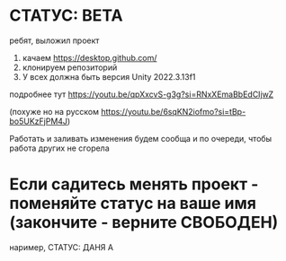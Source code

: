 # СТАТУС: ВЕТА
 ребят, выложил проект
 1) качаем https://desktop.github.com/
 2) клонируем репозиторий
 3) У всех должна быть версия Unity 2022.3.13f1
 
 подробнее тут https://youtu.be/qpXxcvS-g3g?si=RNxXEmaBbEdCIjwZ
 
 (похуже но на русском https://youtu.be/6sqKN2iofmo?si=tBp-bo5UKzFjPM4J)

 Работать и заливать изменения будем сообща и по очереди, чтобы работа других не сгорела
# Если садитесь менять проект - поменяйте статус на ваше имя (закончите - верните СВОБОДЕН)
наример, СТАТУС: ДАНЯ А
